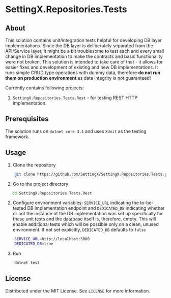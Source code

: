 # SettingX.Repositories.Tests
## About
This solution contains unit/integration tests helpful for developing DB layer implementations. Since the DB layer is deliberately separated from the API/Service layer, it might be a bit troublesome to test each and every small change in DB implementation to make the contracts and basic functionality were not broken. This solution is intended to take care of that - it allows for easier fixes and development of existing and new DB implementations. It runs simple CRUD type operations with dummy data, therefore **do not run them on production environment** as data integrity is not guaranteed!

Currently contains following projects:
1. `SettingX.Repositories.Tests.Rest` - for testing REST HTTP implementation.
## Prerequisites
The solution runs on `dotnet core 3.1` and uses `XUnit` as the testing framework.
## Usage
1. Clone the repository
```sh
    git clone https://github.com/SettingX/SettingX.Repositories.Tests.git
   ``` 
 2. Go to the project directory
 ```sh
    cd SettingX.Repositories.Tests.Rest
   ```
2. Configure environment variables: `SERVICE_URL` indicating the to-be-tested DB implementation endpoint and `DEDICATED_DB` indicating whether or not the instance of the DB implementation was set up specifically for these unit tests and the database itself is, therefore, empty. This will enable additional tests which will be possible only on a clean, unused environment. If not set explicitly, `DEDICATED_DB` defaults to `false`
```sh
    SERVICE_URL=http://localhost:5000
    DEDICATED_DB=true
   ```
3. Run
```sh
    dotnet test
   ```

## License
Distributed under the MIT License. See `LICENSE` for more information.
